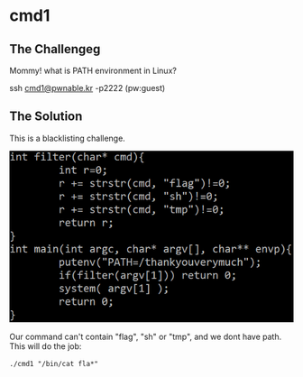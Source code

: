 # cmd1

## The Challengeg

Mommy! what is PATH environment in Linux?

ssh cmd1@pwnable.kr -p2222 \(pw:guest\)

## The Solution

This is a blacklisting challenge.

![](../.gitbook/assets/image%20%2843%29.png)

Our command can't contain "flag", "sh" or "tmp", and we dont have path. This will do the job:

```text
./cmd1 "/bin/cat fla*"
```

